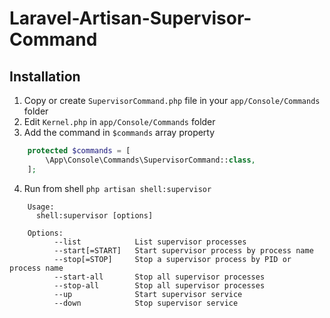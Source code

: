 # Laravel-Artisan-Supervisor-Command

## Installation

1. Copy or create `SupervisorCommand.php` file in your `app/Console/Commands` folder
2. Edit `Kernel.php` in `app/Console/Commands` folder
3. Add the command in `$commands` array property

```php
	protected $commands = [
		\App\Console\Commands\SupervisorCommand::class,
	];
```

4. Run from shell `php artisan shell:supervisor`

    
```
    Usage:
      shell:supervisor [options]
    
    Options:
          --list            List supervisor processes
          --start[=START]   Start supervisor process by process name
          --stop[=STOP]     Stop a supervisor process by PID or process name
          --start-all       Stop all supervisor processes
          --stop-all        Stop all supervisor processes
          --up              Start supervisor service
          --down            Stop supervisor service
```
